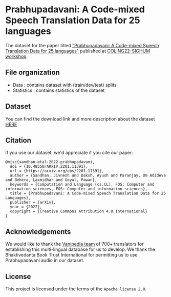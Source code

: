 # Prabhupadavani: A Code-mixed Speech Translation Data for 25 languages
The dataset for the paper titled ["Prabhupadavani: A Code-mixed Speech Translation Data for 25 languages"](https://arxiv.org/abs/2201.11391) published at [COLING22-SIGHUM workshop](https://sighum.wordpress.com/events/latech-clfl-2022/). <br>

## File organization
* Data  : contains dataset with (train/dev/test) splits
* Statistics  : contains statistics of the dataset

## Dataset
You can find the download link and more description about the dataset [HERE](https://github.com/frozentoad9/CMST/blob/master/Data/README.md)

## Citation

If you use our dataset, we'd appreciate if you cite our paper:

```
@misc{sandhan-etal-2022-prabhupadavani,
  doi = {10.48550/ARXIV.2201.11391},
  url = {https://arxiv.org/abs/2201.11391},
  author = {Sandhan, Jivnesh and Daksh, Ayush and Paranjay, Om Adideva and Behera, Laxmidhar and Goyal, Pawan},
  keywords = {Computation and Language (cs.CL), FOS: Computer and information sciences, FOS: Computer and information sciences},
  title = {Prabhupadavani: A Code-mixed Speech Translation Data for 25 Languages},
  publisher = {arXiv},
  year = {2022},
  copyright = {Creative Commons Attribution 4.0 International}
}
```
## Acknowledgements
We would like to thank the [Vanipedia team](https://vanipedia.org/) of 700+ translators for establishing this multi-lingual database for us to develop. We thank the Bhaktivedanta Book Trust International for permitting us to use Prabhupadavani audio in our dataset.

## License
This project is licensed under the terms of the `Apache license 2.0`.
